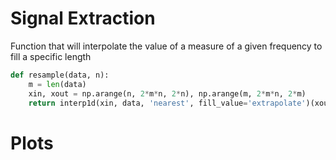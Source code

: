 
# Signal Extraction
Function that will interpolate the value of a measure of a given frequency to fill a specific length
```python
def resample(data, n):
    m = len(data)
    xin, xout = np.arange(n, 2*m*n, 2*n), np.arange(m, 2*m*n, 2*m)
    return interp1d(xin, data, 'nearest', fill_value='extrapolate')(xout)
```

# Plots